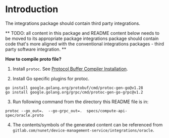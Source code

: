 # Introduction

The integrations package should contain third party integrations.



** TODO: all content in this package and README content below needs to be moved to its appropriate package 
    integrations package should contain code that's more aligned with the conventional integrations
    packages - third party software integration.
**


**How to compile proto file?**

1. Install `protoc`. See [Protocol Buffer Compiler Installation](https://grpc.io/docs/protoc-installation/).

2. Install Go specific plugins for protoc.

```
go install google.golang.org/protobuf/cmd/protoc-gen-go@v1.28
go install google.golang.org/grpc/cmd/protoc-gen-go-grpc@v1.2
```

3. Run following command from the directory this README file is in:

```
protoc --go_out=.  --go-grpc_out=.  specs/compute-api-spec/oracle.proto
```

4. The contents/symbols of the generated content can be referenced from `gitlab.com/nunet/device-management-service/integrations/oracle`.

